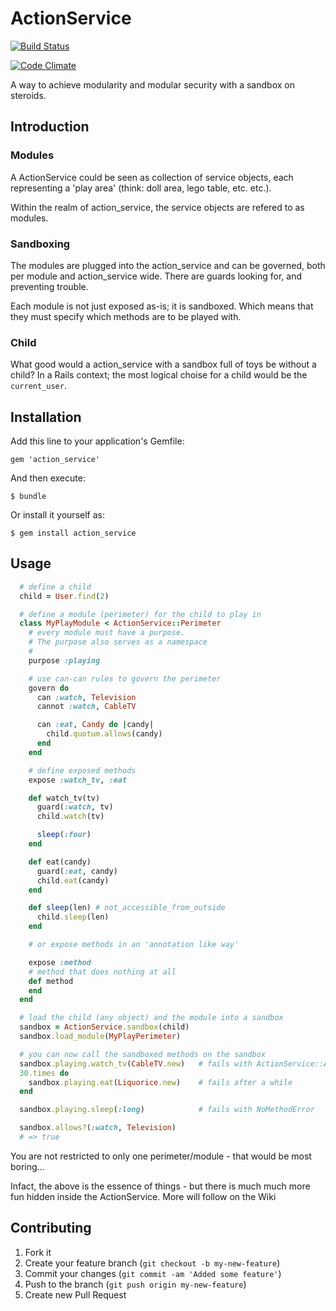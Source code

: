 # ActionService

[![Build Status](https://secure.travis-ci.org/coffeeaddict/action_service.png)](http://travis-ci.org/coffeeaddict/action_service)

[![Code Climate](https://codeclimate.com/badge.png)](https://codeclimate.com/github/coffeeaddict/action_service)

A way to achieve modularity and modular security with a sandbox on steroids.

## Introduction

### Modules
A ActionService could be seen as collection of service objects, each
representing a 'play area' (think: doll area, lego table, etc. etc.).

Within the realm of action_service, the service objects are refered to as
modules.

### Sandboxing
The modules are plugged into the action_service and can be governed, both per
module and action_service wide. There are guards looking for, and preventing
trouble.

Each module is not just exposed as-is; it is sandboxed. Which means that they
must specify which methods are to be played with.

### Child
What good would a action_service with a sandbox full of toys be without a child?
In a Rails context; the most logical choise for a child would be
the ```current_user```.

## Installation

Add this line to your application's Gemfile:

    gem 'action_service'

And then execute:

    $ bundle

Or install it yourself as:

    $ gem install action_service

## Usage

```ruby
  # define a child
  child = User.find(2)

  # define a module (perimeter) for the child to play in
  class MyPlayModule < ActionService::Perimeter
    # every module must have a purpose.
    # The purpose also serves as a namespace
    #
    purpose :playing

    # use can-can rules to govern the perimeter
    govern do
      can :watch, Television
      cannot :watch, CableTV

      can :eat, Candy do |candy|
        child.quotum.allows(candy)
      end
    end

    # define exposed methods
    expose :watch_tv, :eat

    def watch_tv(tv)
      guard(:watch, tv)
      child.watch(tv)

      sleep(:four)
    end

    def eat(candy)
      guard(:eat, candy)
      child.eat(candy)
    end

    def sleep(len) # not_accessible_from_outside
      child.sleep(len)
    end

    # or expose methods in an 'annotation like way'

    expose :method
    # method that does nothing at all
    def method
    end
  end

  # load the child (any object) and the module into a sandbox
  sandbox = ActionService.sandbox(child)
  sandbox.load_module(MyPlayPerimeter)

  # you can now call the sandboxed methods on the sandbox
  sandbox.playing.watch_tv(CableTV.new)   # fails with ActionService::AccessDenied
  30.times do
    sandbox.playing.eat(Liquorice.new)    # fails after a while
  end

  sandbox.playing.sleep(:long)            # fails with NoMethodError

  sandbox.allows?(:watch, Television)
  # => true
```

You are not restricted to only one perimeter/module - that would be most
boring...

Infact, the above is the essence of things - but there is much much more fun
hidden inside the ActionService. More will follow on the Wiki

## Contributing

1. Fork it
2. Create your feature branch (`git checkout -b my-new-feature`)
3. Commit your changes (`git commit -am 'Added some feature'`)
4. Push to the branch (`git push origin my-new-feature`)
5. Create new Pull Request
